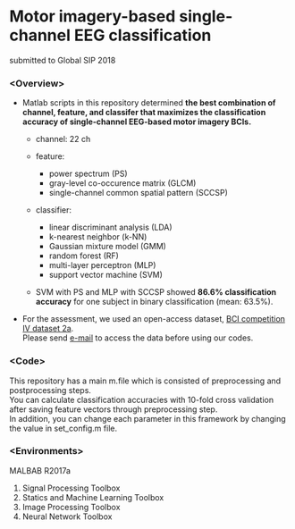 # Motor imagery-based single-channel EEG classification
submitted to Global SIP 2018

### \<Overview\>
- Matlab scripts in this repository determined __the best combination of channel, feature, and classifer that maximizes the classification accuracy of single-channel EEG-based motor imagery BCIs.__<br />
  - channel: 22 ch
  - feature: 
    - power spectrum (PS)
    - gray-level co-occurence matrix (GLCM)
    - single-channel common spatial pattern (SCCSP)
  - classifier:
    - linear discriminant analysis (LDA)
    - k-nearest neighbor (k-NN)
    - Gaussian mixture model (GMM)
    - random forest (RF)
    - multi-layer perceptron (MLP)
    - support vector machine (SVM)

  - SVM with PS and MLP with SCCSP showed __86.6% classification accuracy__ for one subject in binary classification (mean: 63.5%).<br />  

- For the assessment, we used an open-access dataset, <a href="http://www.bbci.de/competition/iv/#datasets" target="_blank">BCI competition IV dataset 2a</a>.  
Please send <a href="http://www.bbci.de/competition/iv/#download" target="_blank">e-mail</a> to access the data before using our codes.

### \<Code\>
This repository has a main m.file which is consisted of preprocessing and postprocessing steps.<br />
You can calculate classification accuracies with 10-fold cross validation after saving feature vectors through preprocessing step.<br />
In addition, you can change each parameter in this framework by changing the value in set_config.m file.

### \<Environments\>
MALBAB R2017a
 1. Signal Processing Toolbox
 2. Statics and Machine Learning Toolbox
 3. Image Processing Toolbox
 4. Neural Network Toolbox
